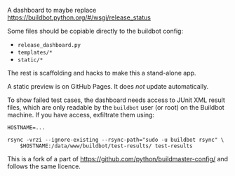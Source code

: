 A dashboard to maybe replace https://buildbot.python.org/#/wsgi/release_status

Some files should be copiable directly to the buildbot config:
- `release_dashboard.py`
- `templates/*`
- `static/*`

The rest is scaffolding and hacks to make this a stand-alone app.

A static preview is on GitHub Pages. It does *not* update automatically.

To show failed test cases, the dashboard needs access to JUnit XML result
files, which are only readable by the `buildbot` user (or root) on the
Buildbot machine.
If you have access, exfiltrate them using:

    HOSTNAME=...

    rsync -vrzi --ignore-existing --rsync-path="sudo -u buildbot rsync" \
        $HOSTNAME:/data/www/buildbot/test-results/ test-results



This is a fork of a part of https://github.com/python/buildmaster-config/ and
follows the same licence.
